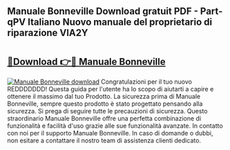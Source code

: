 ## Manuale Bonneville Download gratuit PDF - Part-qPV Italiano Nuovo manuale del proprietario di riparazione VlA2Y

# <h2><a href="http://dffkiq.blite.top/?on=Manuale+Bonneville">🔗Download 👉🔴 Manuale Bonneville</a></h2>

[![Manuale Bonneville download](https://i.imgur.com/lujVjoI.png)](http://dffkiq.blite.top/?on=Manuale+Bonneville)
Congratulazioni per il tuo nuovo REDDDDDDD! Questa guida per l'utente ha lo scopo di aiutarti a capire e ottenere il massimo dal tuo Prodotto. La sicurezza prima di Manuale Bonneville, sempre questo prodotto è stato progettato pensando alla sicurezza. Si prega di seguire tutte le precauzioni di sicurezza. Questo straordinario Manuale Bonneville offre una perfetta combinazione di funzionalità e facilità d'uso grazie alle sue funzionalità avanzate. In contatto con noi per il supporto Manuale Bonneville. In caso di domande o dubbi, non esitare a contattare il nostro team di assistenza clienti dedicato.
